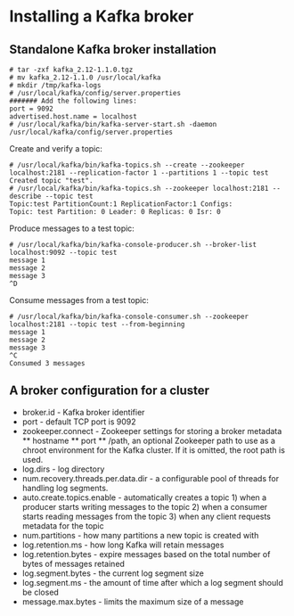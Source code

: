 # Installing a Kafka broker

## Standalone Kafka broker installation

```
# tar -zxf kafka_2.12-1.1.0.tgz
# mv kafka_2.12-1.1.0 /usr/local/kafka
# mkdir /tmp/kafka-logs
# /usr/local/kafka/config/server.properties
####### Add the following lines:
port = 9092
advertised.host.name = localhost
# /usr/local/kafka/bin/kafka-server-start.sh -daemon /usr/local/kafka/config/server.properties
```

Create and verify a topic:

```
# /usr/local/kafka/bin/kafka-topics.sh --create --zookeeper localhost:2181 --replication-factor 1 --partitions 1 --topic test
Created topic "test".
# /usr/local/kafka/bin/kafka-topics.sh --zookeeper localhost:2181 --describe --topic test
Topic:test PartitionCount:1 ReplicationFactor:1 Configs:
Topic: test Partition: 0 Leader: 0 Replicas: 0 Isr: 0
```

Produce messages to a test topic:

```
# /usr/local/kafka/bin/kafka-console-producer.sh --broker-list localhost:9092 --topic test
message 1
message 2
message 3
^D
```

Consume messages from a test topic:

```
# /usr/local/kafka/bin/kafka-console-consumer.sh --zookeeper localhost:2181 --topic test --from-beginning
message 1
message 2
message 3
^C
Consumed 3 messages
```

## A broker configuration for a cluster

* broker.id - Kafka broker identifier
* port - default TCP port is 9092
* zookeeper.connect - Zookeeper settings for storing a broker metadata
** hostname
** port
** /path, an optional Zookeeper path to use as a chroot environment for the Kafka
cluster. If it is omitted, the root path is used.
* log.dirs - log directory
* num.recovery.threads.per.data.dir - a configurable pool of threads for handling log segments.
* auto.create.topics.enable - automatically creates a topic 1) when a producer starts writing messages to the topic 2) when a consumer starts reading messages from the topic 3) when any client requests metadata for the topic
* num.partitions - how many partitions a new topic is created with
* log.retention.ms - how long Kafka will retain messages
* log.retention.bytes - expire messages based on the total number of bytes of messages retained
* log.segment.bytes - the current log segment size
* log.segment.ms - the amount of time after which a log segment should be closed
* message.max.bytes - limits the maximum size of a message
